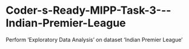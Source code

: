 # Coder-s-Ready-MIPP-Task-3---Indian-Premier-League
Perform ‘Exploratory Data Analysis’ on dataset ‘Indian Premier League’
